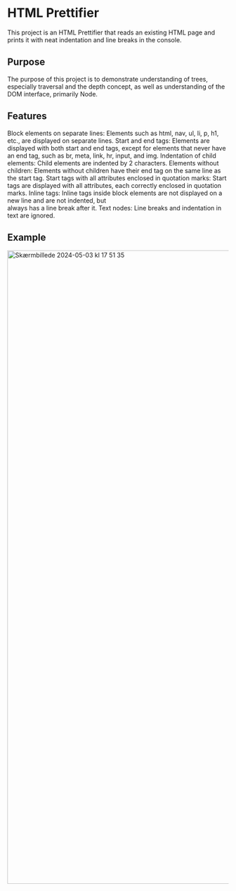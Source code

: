 # HTML Prettifier

This project is an HTML Prettifier that reads an existing HTML page and prints it with neat indentation and line breaks in the console.

## Purpose

The purpose of this project is to demonstrate understanding of trees, especially traversal and the depth concept, as well as understanding of the DOM interface, primarily Node.

## Features

Block elements on separate lines: Elements such as html, nav, ul, li, p, h1, etc., are displayed on separate lines.
Start and end tags: Elements are displayed with both start and end tags, except for elements that never have an end tag, such as br, meta, link, hr, input, and img.
Indentation of child elements: Child elements are indented by 2 characters.
Elements without children: Elements without children have their end tag on the same line as the start tag.
Start tags with all attributes enclosed in quotation marks: Start tags are displayed with all attributes, each correctly enclosed in quotation marks.
Inline tags: Inline tags inside block elements are not displayed on a new line and are not indented, but <br> always has a line break after it.
Text nodes: Line breaks and indentation in text are ignored.

## Example

<img width="1440" alt="Skærmbillede 2024-05-03 kl  17 51 35" src="https://github.com/sabr5840/HTML-Prettifier/assets/113180288/6141f071-c0b3-4147-9179-6dfc8053f0e3">



